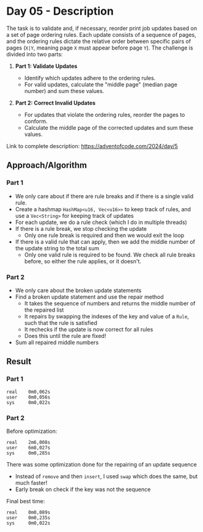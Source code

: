 # Day 05 - Description

The task is to validate and, if necessary, reorder print job updates based on a set of page ordering rules. Each update consists of a sequence of pages, and the ordering rules dictate the relative order between specific pairs of pages (`X|Y`, meaning page `X` must appear before page `Y`). The challenge is divided into two parts:

1. **Part 1: Validate Updates**  
   - Identify which updates adhere to the ordering rules.
   - For valid updates, calculate the "middle page" (median page number) and sum these values.

2. **Part 2: Correct Invalid Updates**  
   - For updates that violate the ordering rules, reorder the pages to conform.
   - Calculate the middle page of the corrected updates and sum these values.

Link to complete description: https://adventofcode.com/2024/day/5

## Approach/Algorithm

### Part 1
- We only care about if there are rule breaks and if there is a single valid rule. 
- Create a hashmap `HashMap<u16, Vec<u16>>` to keep track of rules, and use a `Vec<String>` for keeping track of updates
- For each update, we do a rule check (which I do in multiple threads)
- If there is a rule break, we stop checking the update
  - Only one rule break is required and then we would exit the loop
- If there is a valid rule that can apply, then we add the middle number of the update string to the total sum
  - Only one valid rule is required to be found. We check all rule breaks before, so either the rule applies, or it doesn't. 

### Part 2 
- We only care about the broken update statements
- Find a broken update statement and use the repair method
  - It takes the sequence of numbers and returns the middle number of the repaired list
  - It repairs by swapping the indexes of the key and value of a `Rule`, such that the rule is satisfied 
  - It rechecks if the update is now correct for all rules
  - Does this until the rule are fixed!
- Sum all repaired middle numbers 

## Result

### Part 1

```text
real    0m0,062s
user    0m0,056s
sys     0m0,022s
```

### Part 2

Before optimization: 
```text
real    2m6,008s
user    6m8,027s
sys     0m0,285s
```

There was some optimization done for the repairing of an update sequence
- Instead of `remove` and then `insert`, I used `swap` which does the same, but much faster!
- Early break on check if the key was not the sequence 

Final best time: 
```text
real    0m0,089s
user    0m0,235s
sys     0m0,022s
```


